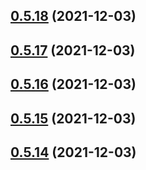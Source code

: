 ## [0.5.18](https://github.com/vegaprotocol/token-frontend/compare/0.5.17...0.5.18) (2021-12-03)



## [0.5.17](https://github.com/vegaprotocol/token-frontend/compare/0.5.16...0.5.17) (2021-12-03)



## [0.5.16](https://github.com/vegaprotocol/token-frontend/compare/0.5.15...0.5.16) (2021-12-03)



## [0.5.15](https://github.com/vegaprotocol/token-frontend/compare/0.5.14...0.5.15) (2021-12-03)



## [0.5.14](https://github.com/vegaprotocol/token-frontend/compare/0.5.13...0.5.14) (2021-12-03)



